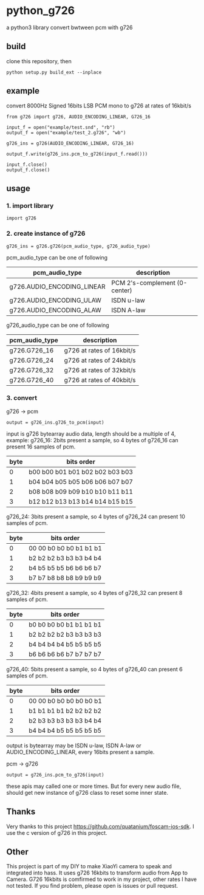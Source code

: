 # python_g726
a python3 library convert bwtween pcm with g726

## build
clone this repository, then
```
python setup.py build_ext --inplace
```

## example
convert 8000Hz Signed 16bits LSB PCM mono to g726 at rates of 16kbit/s 
```
from g726 import g726, AUDIO_ENCODING_LINEAR, G726_16

input_f = open("example/test.snd", "rb")
output_f = open("example/test_2.g726", "wb")

g726_ins = g726(AUDIO_ENCODING_LINEAR, G726_16)

output_f.write(g726_ins.pcm_to_g726(input_f.read()))

input_f.close()
output_f.close()
```

## usage
### 1. import library
```
import g726
```

### 2. create instance of g726
```
g726_ins = g726.g726(pcm_audio_type, g726_audio_type)
```
pcm_audio_type can be one of following

| pcm_audio_type              | description                    |
| --------------------------- | ------------------------------ |
| g726.AUDIO_ENCODING_LINEAR  | PCM 2's-complement (0-center)  |
| g726.AUDIO_ENCODING_ULAW    | ISDN u-law                     |
| g726.AUDIO_ENCODING_ALAW    | ISDN A-law                     |

g726_audio_type can be one of following

| pcm_audio_type  | description               |
| --------------- | --------------------------|
| g726.G726_16    | g726 at rates of 16kbit/s |
| g726.G726_24    | g726 at rates of 24kbit/s |
| g726.G726_32    | g726 at rates of 32kbit/s |
| g726.G726_40    | g726 at rates of 40kbit/s |

### 3. convert
g726 -> pcm
```
output = g726_ins.g726_to_pcm(input)
```
input is g726 bytearray audio data, length should be a multiple of 4, example:
g726_16: 2bits present a sample, so 4 bytes of g726_16 can present 16 samples of pcm.

| byte | bits order                      |               
| ---- | ------------------------------- |
| 0    | b00 b00 b01 b01 b02 b02 b03 b03 |
| 1    | b04 b04 b05 b05 b06 b06 b07 b07 |
| 2    | b08 b08 b09 b09 b10 b10 b11 b11 |
| 3    | b12 b12 b13 b13 b14 b14 b15 b15 |

g726_24: 3bits present a sample, so 4 bytes of g726_24 can present 10 samples of pcm.

| byte | bits order              |               
| ---- | ----------------------- |
| 0    | 00 00 b0 b0 b0 b1 b1 b1 |
| 1    | b2 b2 b2 b3 b3 b3 b4 b4 |
| 2    | b4 b5 b5 b5 b6 b6 b6 b7 |
| 3    | b7 b7 b8 b8 b8 b9 b9 b9 |

g726_32: 4bits present a sample, so 4 bytes of g726_32 can present 8 samples of pcm.

| byte | bits order              |               
| ---- | ----------------------- |
| 0    | b0 b0 b0 b0 b1 b1 b1 b1 |
| 1    | b2 b2 b2 b2 b3 b3 b3 b3 |
| 2    | b4 b4 b4 b4 b5 b5 b5 b5 |
| 3    | b6 b6 b6 b6 b7 b7 b7 b7 |

g726_40: 5bits present a sample, so 4 bytes of g726_40 can present 6 samples of pcm.

| byte | bits order              |               
| ---- | ----------------------- |
| 0    | 00 00 b0 b0 b0 b0 b0 b1 |
| 1    | b1 b1 b1 b1 b2 b2 b2 b2 |
| 2    | b2 b3 b3 b3 b3 b3 b4 b4 |
| 3    | b4 b4 b4 b5 b5 b5 b5 b5 |

output is bytearray may be ISDN u-law, ISDN A-law or AUDIO_ENCODING_LINEAR, every 16bits present a sample.

pcm -> g726
```
output = g726_ins.pcm_to_g726(input)
```

these apis may called one or more times. But for every new audio file, should get new instance of g726 class to reset some inner state.

## Thanks
Very thanks to this project https://github.com/quatanium/foscam-ios-sdk. I use the c version of g726 in this project.

## Other
This project is part of my DIY to make XiaoYi camera to speak and integrated into hass. It uses g726 16kbits to transform audio from App to Camera. G726 16kbits is comfirmed to work in my project, other rates I have not tested. If you find problem, please open is issues or pull request.
